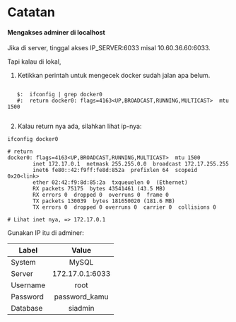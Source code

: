 # Catatan 

#### Mengakses adminer di localhost

Jika di server, tinggal akses IP_SERVER:6033 misal 10.60.36.60:6033.

Tapi kalau di lokal, 
1. Ketikkan perintah untuk mengecek docker sudah jalan apa belum.

``` 

   $:  ifconfig | grep docker0 
   #:  return docker0: flags=4163<UP,BROADCAST,RUNNING,MULTICAST>  mtu 1500
 
``` 

2. Kalau return nya ada, silahkan lihat ip-nya: 

```
ifconfig docker0

# return 
docker0: flags=4163<UP,BROADCAST,RUNNING,MULTICAST>  mtu 1500
        inet 172.17.0.1  netmask 255.255.0.0  broadcast 172.17.255.255
        inet6 fe80::42:f9ff:fe8d:852a  prefixlen 64  scopeid 0x20<link>
        ether 02:42:f9:8d:85:2a  txqueuelen 0  (Ethernet)
        RX packets 75175  bytes 43541461 (43.5 MB)
        RX errors 0  dropped 0  overruns 0  frame 0
        TX packets 130039  bytes 181650020 (181.6 MB)
        TX errors 0  dropped 0 overruns 0  carrier 0  collisions 0

# Lihat inet nya, => 172.17.0.1 

```


Gunakan IP itu di adminer:


| Label         | Value           | 
| ------------- |:---------------:|
| System        | MySQL           |
| Server        | 172.17.0.1:6033 |
| Username      | root            |
| Password      | password_kamu   |
| Database      | siadmin         |
